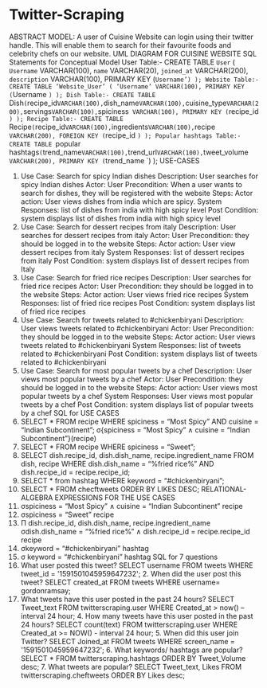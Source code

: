# Twitter-Scraping

ABSTRACT MODEL:
A user of Cuisine Website can login using their twitter handle. This will enable them to search for their favourite foods and celebrity chefs on our website.
UML DIAGRAM FOR CUISINE WEBSITE
SQL Statements for Conceptual Model
User Table:-
CREATE TABLE `User` (
`Username` VARCHAR(100),
`name` VARCHAR(20),
`joined_at` VARCHAR(200),
`description` VARCHAR(100),
PRIMARY KEY (`Username’)
);
Website Table:-
CREATE TABLE ‘Website_User’ (
‘Username’ VARCHAR(100),
PRIMARY KEY (`Username `)
);
Dish Table:-
CREATE TABLE `Dish` (
`recipe_id` VARCHAR(100),
`dish_name` VARCHAR(100),
`cuisine_type` VARCHAR(200),
`servings` VARCHAR(100),
`spiciness` VARCHAR(100),
PRIMARY KEY (`recipe_id `)
);
Recipe Table:-
CREATE TABLE `Recipe` (
`recipe_id` VARCHAR(100),
`ingredients` VARCHAR(100),
`recipe` VARCHAR(200),
FOREIGN KEY (`recipe_id `)
);
Popular hashtags Table:-
CREATE TABLE `popular hashtags` (
`trend_name` VARCHAR(100),
`trend_url` VARCHAR(100),
`tweet_volume` VARCHAR(200),
PRIMARY KEY (`trend_name `)
);
USE-CASES
1. Use Case: Search for spicy Indian dishes
Description: User searches for spicy Indian dishes
Actor: User
Precondition: When a user wants to search for dishes, they will be registered with the website
Steps:
Actor action: User views dishes from india which are spicy.
System Responses: list of dishes from india with high spicy level
Post Condition: system displays list of dishes from india with high spicy level
2. Use Case: Search for dessert recipes from italy
Description: User searches for dessert recipes from italy
Actor: User
Precondition: they should be logged in to the website
Steps:
Actor action: User view dessert recipes from italy
System Responses: list of dessert recipes from italy
Post Condition: system displays list of dessert recipes from Italy
3. Use Case: Search for fried rice recipes
Description: User searches for fried rice recipes
Actor: User
Precondition: they should be logged in to the website
Steps:
Actor action: User views fried rice recipes
System Responses: list of fried rice recipes
Post Condition: system displays list of fried rice recipes
4. Use Case: Search for tweets related to #chickenbiryani
Description: User views tweets related to #chickenbiryani
Actor: User
Precondition: they should be logged in to the website
Steps:
Actor action: User views tweets related to #chickenbiryani
System Responses: list of tweets related to #chickenbiryani
Post Condition: system displays list of tweets related to #chickenbiryani
5. Use Case: Search for most popular tweets by a chef
Description: User views most popular tweets by a chef
Actor: User
Precondition: they should be logged in to the website
Steps:
Actor action: User views most popular tweets by a chef
System Responses: User views most popular tweets by a chef
Post Condition: system displays list of popular tweets by a chef
SQL for USE CASES
1. SELECT * FROM recipe
WHERE spiciness = “Most Spicy” AND cuisine = “Indian Subcontinent”;
σ{spiciness = “Most Spicy” ∧ cuisine = “Indian Subcontinent”}(recipe)
2. SELECT * FROM recipe
WHERE spiciness = “Sweet”;
3. SELECT dish.recipe_id, dish.dish_name, recipe.ingredient_name
FROM dish, recipe
WHERE dish.dish_name = “%fried rice%” AND dish.recipe_id = recipe.recipe_id;
4. SELECT * from hashtag
WHERE keyword = “#chickenbiryani”;
5. SELECT * FROM checftweets
ORDER BY LIKES DESC;
RELATIONAL-ALGEBRA EXPRESSIONS FOR THE USE CASES
1. σspiciness = “Most Spicy” ∧ cuisine = “Indian Subcontinent” recipe
2. σspiciness = “Sweet” recipe
3. Π dish.recipe_id, dish.dish_name, recipe.ingredient_name σdish.dish_name = “%fried rice%” ∧ dish.recipe_id = recipe.recipe_id recipe
4. σkeyword = “#chickenbiryani” hashtag
5. σ keyword = “#chickenbiryani” hashtag
SQL for 7 questions
1. What user posted this tweet? SELECT username FROM tweets WHERE tweet_id = '1591501045959647232'; 2. When did the user post this tweet? SELECT created_at FROM tweets WHERE username= gordonramsay;
3. What tweets have this user posted in the past 24 hours? SELECT Tweet_text FROM twitterscraping.user WHERE Created_at > now() – interval 24 hour; 4. How many tweets have this user posted in the past 24 hours? SELECT count(text) FROM twitterscraping.user WHERE Created_at >= NOW() - interval 24 hour; 5. When did this user join Twitter? SELECT Joined_at FROM tweets WHERE screen_name = '1591501045959647232'; 6. What keywords/ hashtags are popular? SELECT * FROM twitterscraping.hashtags ORDER BY Tweet_Volume desc; 7. What tweets are popular? SELECT Tweet_text, Likes FROM twitterscraping.cheftweets ORDER BY Likes desc;

